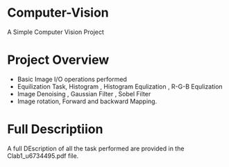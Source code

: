 # Computer-Vision
A Simple Computer Vision Project

# Project Overview
* Basic Image I/O operations performed
* Equilization Task, Histogram , Histogram Equlization , R-G-B Equlization
* Image Denoising , Gaussian Filter , Sobel Filter
* Image rotation, Forward and backward Mapping.

# Full Descriptiion 

A full DEscription of all the task performed are provided in the Clab1_u6734495.pdf file.
